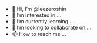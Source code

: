 - 👋 Hi, I’m @leezeroshin
- 👀 I’m interested in ...
- 🌱 I’m currently learning ...
- 💞️ I’m looking to collaborate on ...
- 📫 How to reach me ...

<!---
leezeroshin/leezeroshin is a ✨ special ✨ repository because its `README.md` (this file) appears on your GitHub profile.
You can click the Preview link to take a look at your changes.
--->
